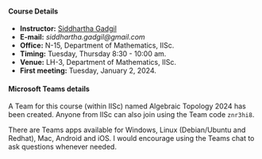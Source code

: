 #### Course Details
  
* __Instructor:__ [Siddhartha Gadgil](https://math.iisc.ac.in/~gadgil)
* __E-mail:__ _siddhartha.gadgil@gmail.com_
* __Office:__ N-15, Department of Mathematics, IISc.
* __Timing:__ Tuesday, Thursday 8:30 - 10:00 am.
* __Venue:__ LH-3, Department of Mathematics, IISc.
* __First meeting:__ Tuesday, January 2, 2024.

#### Microsoft Teams details

A Team for this course (within IISc) named Algebraic Topology 2024 has been created. Anyone from IISc can also join using the Team code `znr3hi8`.

There are Teams apps available for Windows, Linux (Debian/Ubuntu and Redhat), Mac, Android and iOS. I would encourage using the Teams chat to ask questions whenever needed.



